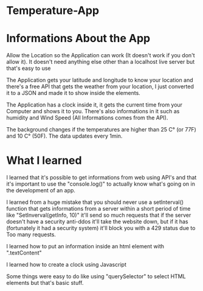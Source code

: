 # Temperature-App

# Informations About the App

Allow the Location so the Application can work (It doesn't work if you don't allow it).
It doesn't need anything else other than a localhost live server but that's easy to use

The Application gets your latitude and longitude to know your location and there's a free API that gets the weather from your location, I just converted it to a JSON and made it to show inside the elements.

The Application has a clock inside it, it gets the current time from your Computer and shows it to you.
There's also informations in it such as humidity and Wind Speed (All Informations comes from the API).

The background changes if the temperatures are higher than 25 C° (or 77F) and 10 C° (50F).
The data updates every 1min.

# What I learned

I learned that it's possible to get informations from web using API's and that it's important to use the "console.log()" to actually know what's going on in the development of an app.

I learned from a huge mistake that you should never use a setInterval() function that gets informations from a server within a short period of time like "SetInverval(getInfo, 10)" it'll send so much requests that if the server doesn't have a security anti-ddos it'll take the website down, but if it has (fortunately it had a security system) it'll block you with a 429 status due to Too many requests.

I learned how to put an information inside an html element with ".textContent"

I learned how to create a clock using Javascript

Some things were easy to do like using "querySelector" to select HTML elements but that's basic stuff.
